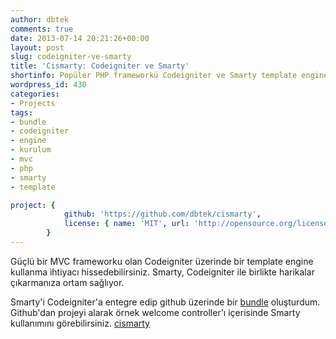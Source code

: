 ```yaml
---
author: dbtek
comments: true
date: 2013-07-14 20:21:26+00:00
layout: post
slug: codeigniter-ve-smarty
title: 'Cismarty: Codeigniter ve Smarty'
shortinfo: Popüler PHP frameworkü Codeigniter ve Smarty template engine bundle. [Home-made!]
wordpress_id: 430
categories:
- Projects
tags:
- bundle
- codeigniter
- engine
- kurulum
- mvc
- php
- smarty
- template

project: {
            github: 'https://github.com/dbtek/cismarty',
            license: { name: 'MIT', url: 'http://opensource.org/licenses/MIT' }
        }
---
```


Güçlü bir MVC frameworku olan Codeigniter üzerinde bir template engine kullanma ihtiyacı hissedebilirsiniz. Smarty, Codeigniter ile birlikte harikalar çıkarmanıza ortam sağlıyor.

Smarty'i Codeigniter'a entegre edip github üzerinde bir [bundle](https://github.com/dbtek/cismarty) oluşturdum. Github'dan projeyi alarak örnek welcome controller'ı içerisinde Smarty kullanımını görebilirsiniz.
[cismarty](https://github.com/dbtek/cismarty)
